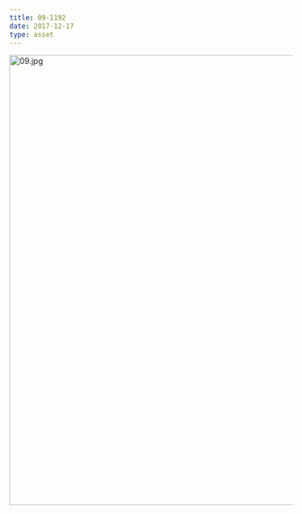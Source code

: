 ```yaml
---
title: 09-1192
date: 2017-12-17
type: asset
---
```

<img src="http://mt.ccnmtl.columbia.edu/histologylab/assets/images/09.jpg" width="800" alt="09.jpg" style="margin: 0;padding: 0;border: 0;">